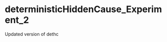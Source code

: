 deterministicHiddenCause_Experiment_2
=====================================

Updated version of dethc

